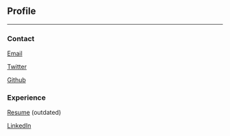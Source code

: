 ## Profile

---

### Contact

[Email](mailto:williamhyzhang@gmail.com)

[Twitter](https://twitter.com/WilliamHYZhang)

[Github](https://github.com/WilliamHYZhang)

### Experience

[Resume](/pdf/resume.pdf) (outdated)

[LinkedIn](https://www.linkedin.com/in/william-zhang-69420/)
